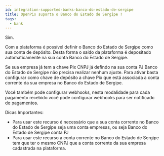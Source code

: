 ```yaml
---
id: integration-supported-banks-banco-do-estado-de-sergipe
title: OpenPix suporta o Banco do Estado de Sergipe ?
tags:
  - bank
---
```


Sim.

Com a plataforma é possível definir o Banco do Estado de Sergipe como sua conta de depósito. Desta forma o saldo da plataforma é depositado automaticamente na sua conta Banco do Estado de Sergipe.

Se sua empresa já tem a chave Pix CNPJ já defindo na sua conta PJ Banco do Estado de Sergipe não precisa realizar nenhum ajuste. Para ativar basta configurar como chave de depósito a chave Pix que está associada a conta corrente da sua empresa no Banco do Estado de Sergipe.

Você também pode configurar webhooks, nesta modalidade para cada pagamento recebido você pode configurar webhooks para ser notificado de pagamentos.

Dicas Importantes:

- Para usar este recurso é necessário que a sua conta corrente no Banco do Estado de Sergipe seja uma conta empresas, ou seja Banco do Estado de Sergipe conta PJ
- Para usar este recurso a conta corrente no Banco do Estado de Sergipe tem que ter o mesmo CNPJ que a conta corrente da sua empresa cadastrada na plataforma.
